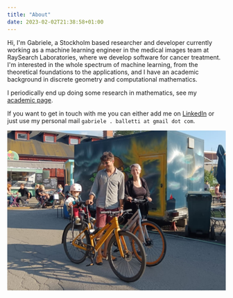 ```yaml
---
title: "About"
date: 2023-02-02T21:38:58+01:00
---
```


Hi, I'm Gabriele, a Stockholm based researcher and developer currently working as a machine learning engineer in the medical images team at RaySearch Laboratories, where we develop software for cancer treatment. I'm interested in the whole spectrum of machine learning, from the theoretical foundations to the applications, and I have an academic background in discrete geometry and computational mathematics.

I periodically end up doing some research in mathematics, see my [academic page](/research). 

If you want to get in touch with me you can either add me on [LinkedIn](https://www.linkedin.com/in/gabriele-balletti/) or just use my personal mail `gabriele . balletti at gmail dot com`.

![a family picture](photo.jpg "A photo with my family. I'm the one in the middle.")
